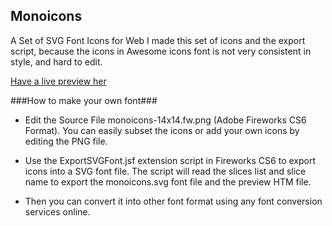 ## Monoicons ##

A Set of SVG Font Icons for Web
I made this set of icons and the export script, because the icons in Awesome icons font is not very consistent in style, and hard to edit.

<a href="http://nulled666.github.io/monoicons/monoicons.htm" target="_blank">Have a live preview her</a>

###How to make your own font###
* Edit the Source File monoicons-14x14.fw.png  (Adobe Fireworks CS6 Format).
You can easily subset the icons or add your own icons by editing the PNG file.

* Use the ExportSVGFont.jsf extension script in Fireworks CS6 to export icons into a SVG font file.
The script will read the slices list and slice name to export the monoicons.svg font file and the preview HTM file.

* Then you can convert it into other font format using any font conversion services online.
